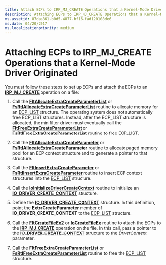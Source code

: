 ```yaml
---
title: Attach ECPs to IRP_MJ_CREATE Operations that a Kernel-Mode Driver Originated
description: Attaching ECPs to IRP_MJ_CREATE Operations that a Kernel-Mode Driver Originated
ms.assetid: 87daa861-b0d5-4877-bf16-fad120108de6
ms.date: 04/20/2017
ms.localizationpriority: medium
---
```


# Attaching ECPs to IRP\_MJ\_CREATE Operations that a Kernel-Mode Driver Originated


You must follow these steps to set up ECPs and attach the ECPs to an [**IRP\_MJ\_CREATE**](https://docs.microsoft.com/windows-hardware/drivers/ifs/irp-mj-create) operation on a file:

1.  Call the [**FltAllocateExtraCreateParameterList**](https://docs.microsoft.com/windows-hardware/drivers/ddi/fltkernel/nf-fltkernel-fltallocateextracreateparameterlist) or [**FsRtlAllocateExtraCreateParameterList**](https://msdn.microsoft.com/library/windows/hardware/ff545632) routine to allocate memory for an [ECP\_LIST](https://docs.microsoft.com/previous-versions/windows/hardware/drivers/ff540148(v=vs.85)) structure. The operating system does not automatically free ECP\_LIST structures. Instead, after the ECP\_LIST structure is allocated, the minifilter driver must eventually call the [**FltFreeExtraCreateParameterList**](https://docs.microsoft.com/windows-hardware/drivers/ddi/fltkernel/nf-fltkernel-fltfreeextracreateparameterlist) or [**FsRtlFreeExtraCreateParameterList**](https://msdn.microsoft.com/library/windows/hardware/ff546005) routine to free ECP\_LIST.

2.  Call the [**FltAllocateExtraCreateParameter**](https://docs.microsoft.com/windows-hardware/drivers/ddi/fltkernel/nf-fltkernel-fltallocateextracreateparameter) or [**FsRtlAllocateExtraCreateParameter**](https://msdn.microsoft.com/library/windows/hardware/ff545609) routine to allocate paged memory pool for an ECP context structure and to generate a pointer to that structure.

3.  Call the [**FltInsertExtraCreateParameter**](https://docs.microsoft.com/windows-hardware/drivers/ddi/fltkernel/nf-fltkernel-fltinsertextracreateparameter) or [**FsRtlInsertExtraCreateParameter**](https://msdn.microsoft.com/library/windows/hardware/ff546179) routine to insert ECP context structures into the [ECP\_LIST](https://docs.microsoft.com/previous-versions/windows/hardware/drivers/ff540148(v=vs.85)) structure.

4.  Call the [**IoInitializeDriverCreateContext**](https://docs.microsoft.com/windows-hardware/drivers/ddi/ntddk/nf-ntddk-ioinitializedrivercreatecontext) routine to initialize an [**IO\_DRIVER\_CREATE\_CONTEXT**](https://docs.microsoft.com/windows-hardware/drivers/ddi/ntddk/ns-ntddk-_io_driver_create_context) structure.

5.  Define the [**IO\_DRIVER\_CREATE\_CONTEXT**](https://docs.microsoft.com/windows-hardware/drivers/ddi/ntddk/ns-ntddk-_io_driver_create_context) structure. In this definition, point the **ExtraCreateParameter** member of **IO\_DRIVER\_CREATE\_CONTEXT** to the [ECP\_LIST](https://docs.microsoft.com/previous-versions/windows/hardware/drivers/ff540148(v=vs.85)) structure.

6.  Call the [**FltCreateFileEx2**](https://docs.microsoft.com/windows-hardware/drivers/ddi/fltkernel/nf-fltkernel-fltcreatefileex2) or [**IoCreateFileEx**](https://docs.microsoft.com/windows-hardware/drivers/ddi/ntddk/nf-ntddk-iocreatefileex) routine to attach the ECPs to the [**IRP\_MJ\_CREATE**](https://docs.microsoft.com/windows-hardware/drivers/ifs/irp-mj-create) operation on the file. In this call, pass a pointer to the [**IO\_DRIVER\_CREATE\_CONTEXT**](https://docs.microsoft.com/windows-hardware/drivers/ddi/ntddk/ns-ntddk-_io_driver_create_context) structure to the *DriverContext* parameter.

7.  Call the [**FltFreeExtraCreateParameterList**](https://docs.microsoft.com/windows-hardware/drivers/ddi/fltkernel/nf-fltkernel-fltfreeextracreateparameterlist) or [**FsRtlFreeExtraCreateParameterList**](https://msdn.microsoft.com/library/windows/hardware/ff546005) routine to free the [ECP\_LIST](https://docs.microsoft.com/previous-versions/windows/hardware/drivers/ff540148(v=vs.85)) structure.

 

 




